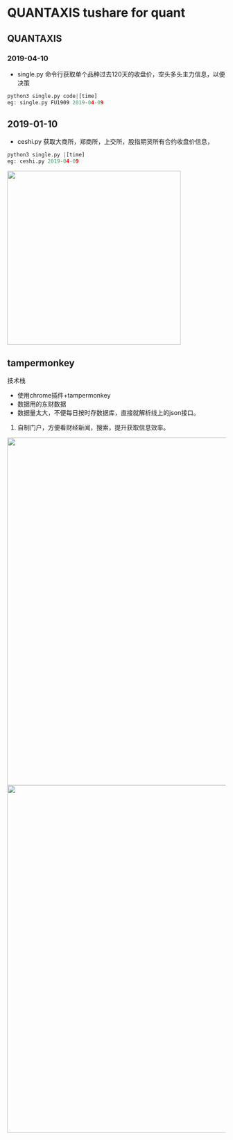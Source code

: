 # QUANTAXIS tushare for quant


## QUANTAXIS
### 2019-04-10 
* single.py 命令行获取单个品种过去120天的收盘价，空头多头主力信息，以便决策
``` python
python3 single.py code|[time]
eg: single.py FU1909 2019-04-09
```

## 2019-01-10
* ceshi.py 获取大商所，郑商所，上交所，股指期货所有合约收盘价信息，
``` python
python3 single.py |[time]
eg: ceshi.py 2019-04-09
``` 
<img src="https://github.com/tedQB/easymoney/blob/master/img/Snip20190410_12.png" width=400>


## tampermonkey
技术栈
* 使用chrome插件+tampermonkey
* 数据用的东财数据
* 数据量太大，不便每日按时存数据库，直接就解析线上的json接口。
  
1. 自制门户，方便看财经新闻，搜索，提升获取信息效率。
<img src="https://github.com/tedQB/easymoney/blob/master/img/Snip20190410_15.png" width=800>
<img src="https://github.com/tedQB/easymoney/blob/master/img/Snip20190410_17.png" width=800>
